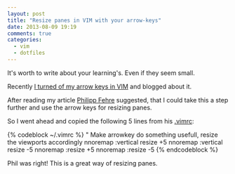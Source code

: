 ```yaml
---
layout: post
title: "Resize panes in VIM with your arrow-keys"
date: 2013-08-09 19:19
comments: true
categories:
  - vim
  - dotfiles
---
```


It's worth to write about your learning's. Even if they seem small.

Recently [I turned of my arrow keys in VIM][1] and blogged about it.

After reading my article [Philipp Fehre][2] suggested, that I could take this a step further and use the arrow keys for resizing panes.

So I went ahead and copied the following 5 lines from his [.vimrc][3]:

{% codeblock ~/.vimrc %}
" Make arrowkey do something usefull, resize the viewports accordingly
nnoremap <Left> :vertical resize +5<CR>
nnoremap <Right> :vertical resize -5<CR>
nnoremap <Up> :resize +5<CR>
nnoremap <Down> :resize -5<CR>
{% endcodeblock %}

Phil was right! This is a great way of resizing panes.

[1]: https://mug.im/blog/2013/07/05/how-to-not-use-the-arrow-keys-any-more-in-vim/
[2]: http://sideshowcoder.com/
[3]: https://github.com/sideshowcoder/dotvim/blob/master/home/.vimrc 
